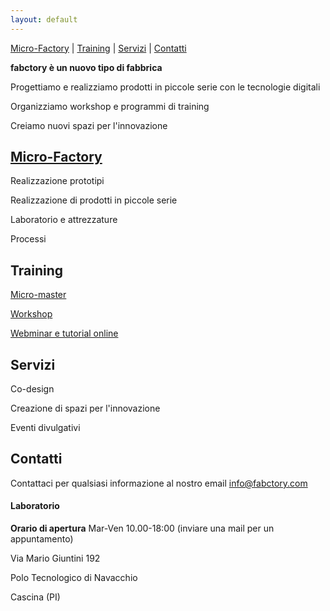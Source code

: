 ```yaml
---
layout: default
---
```


[Micro-Factory](#micro-factory) \| [Training](#training) \| [Servizi](#servizi) \| [Contatti](#contatti)

**fabctory è un nuovo tipo di fabbrica**

Progettiamo e realizziamo prodotti in piccole serie con le tecnologie digitali

Organizziamo workshop e programmi di training

Creiamo nuovi spazi per l'innovazione

## [Micro-Factory](./micro-factory)

Realizzazione prototipi

Realizzazione di prodotti in piccole serie

Laboratorio e attrezzature

Processi

## Training

[Micro-master](./micro-master)

[Workshop](./workshop)

[Webminar e tutorial online](./online)

## Servizi

Co-design

Creazione di spazi per l'innovazione

Eventi divulgativi

## Contatti

Contattaci per qualsiasi informazione al nostro email [info@fabctory.com](mailto:info@fabctory.com)

#### Laboratorio

**Orario di apertura** Mar-Ven 10.00-18:00 (inviare una mail per un appuntamento)

Via Mario Giuntini 192

Polo Tecnologico di Navacchio

Cascina (PI)
